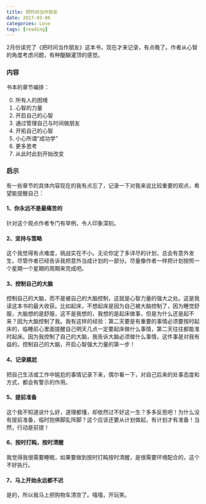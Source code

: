 ```yaml
---
title: 把时间当作朋友
date: 2017-03-06
categories: Love
tags: [reading]
---
```


2月份读完了《把时间当作朋友》这本书，现在才来记录，有点晚了。作者从心智的角度考虑问题，有种醍醐灌顶的感觉。

<!-- more -->
	
### 内容

书本的章节编排：  

0. 所有人的困境
1. 心智的力量
2. 开启自己的心智
3. 通过管理自己与时间做朋友
4. 开拓自己的心智
5. 小心所谓“成功学”
6. 更多思考
7. 从此时此刻开始改变


### 启示

有一些章节的具体内容现在的我有点忘了，记录一下对我来说比较重要的观点，希望能提醒自己：

#### 1、你永远不是最痛苦的
针对这个观点作者专门有举例，令人印象深刻。
	
#### 2、坚持与策略
这个我觉得有点难度，挑战实在不小。无论你定了多详尽的计划，总会有意外发生，尽管作者已经告诉我把意外当成计划的一部分。尽量像作者一样把计划按照一个星期一个星期的周期来完成吧。
	
#### 3、控制自己的大脑
控制自己的大脑，而不是被自己的大脑控制，这就是心智力量的强大之处。这是我读这本书的最大收获。比如起床，不想起床是因为自己被大脑控制了，因为睡觉舒服，大脑想的是舒服，这不是我想的，我想的是起床做事，但是为什么还是起不来？因为大脑控制了我。我有这样的经验：第二天要是有重要的事情必须要按时起床的，临睡前心里面提醒自己明天几点一定要起床做什么事情，第二天往往都能准时起床。因为我控制了自己的大脑，我告诉大脑必须做什么事情，这件事是对我有益的。控制自己的大脑，开启心智强大力量的第一步！
	
#### 4、记录尴尬
把自己生活或工作中尴尬的事情记录下来，偶尔看一下，对自己后来的处事态度和方式，都会有警示的作用。
	
#### 5、提前准备
这个我不知道说什么好，道理都懂，却依然过不好这一生？多多反思吧！为什么没有提前准备，临时抱佛脚乱阵脚？这个应该还要从计划做起，有计划才有准备！当然，行动是前提！
	
#### 6、按时打盹，按时清醒
我觉得我很需要睡眠，如果要做到按时打盹按时清醒，是很需要环境配合的，这个不好执行。
	
#### 7、马上开始永远都不迟
是的，所以我马上把购物车清空了。嘻嘻，开玩笑。

